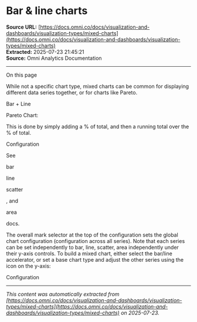 # Bar & line charts

**Source URL:** [https://docs.omni.co/docs/visualization-and-dashboards/visualization-types/mixed-charts](https://docs.omni.co/docs/visualization-and-dashboards/visualization-types/mixed-charts)  
**Extracted:** 2025-07-23 21:45:21  
**Source:** Omni Analytics Documentation

---

On this page

While not a specific chart type, mixed charts can be common for displaying different data series together, or for charts like Pareto.

Bar + Line

Pareto Chart:

This is done by simply adding a % of total, and then a running total over the % of total.

Configuration

See

bar

line

scatter

, and

area

docs.

The overall mark selector at the top of the configuration sets the global chart configuration (configuration across all series). Note that each series can be set independently to bar, line, scatter, area independently under their y-axis controls.  To build a mixed chart, either select the bar/line accelerator, or set a base chart type and adjust the other series using the icon on the y-axis:

Configuration

---

*This content was automatically extracted from [https://docs.omni.co/docs/visualization-and-dashboards/visualization-types/mixed-charts](https://docs.omni.co/docs/visualization-and-dashboards/visualization-types/mixed-charts) on 2025-07-23.*
